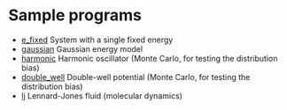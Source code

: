 # Sample programs

* [e_fixed](e_fixed) System with a single fixed energy
* [gaussian](gaussian) Gaussian energy model
* [harmonic](harmonic) Harmonic oscillator (Monte Carlo, for testing the distribution bias)
* [double_well](double_well) Double-well potential (Monte Carlo, for testing the distribution bias)
* [lj](lj) Lennard-Jones fluid (molecular dynamics)

